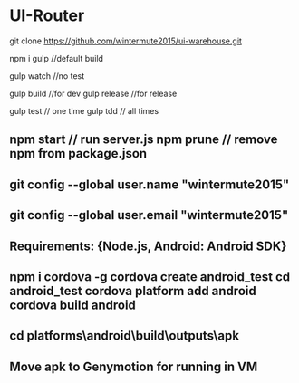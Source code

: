 # UI-Router
git clone https://github.com/wintermute2015/ui-warehouse.git

npm i
gulp //default build

gulp watch //no test

gulp build //for dev
gulp release //for release

gulp test // one time
gulp tdd  // all times

npm start // run server.js
npm prune // remove npm from package.json
-------------------------------------------------------------------------------------------------
git config --global user.name "wintermute2015"
-------------------------------------------------------------------------------------------------
git config --global user.email "wintermute2015"
-------------------------------------------------------------------------------------------------
Requirements:
{Node.js,
Android: Android SDK}
-------------------------------------------------------------------------------------------------
npm i cordova -g
cordova create android_test
cd android_test
cordova platform add android
cordova build android
-------------------------------------------------------------------------------------------------
cd platforms\android\build\outputs\apk
-------------------------------------------------------------------------------------------------
Move apk to Genymotion for running in VM
-------------------------------------------------------------------------------------------------